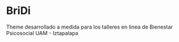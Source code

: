 # BriDi
Theme desarrollado a medida para los talleres en linea de Bienestar Psicosocial UAM - Iztapalapa
